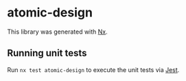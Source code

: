 # atomic-design

This library was generated with [Nx](https://nx.dev).

## Running unit tests

Run `nx test atomic-design` to execute the unit tests via [Jest](https://jestjs.io).
